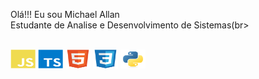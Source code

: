 Olá!!! Eu sou Michael Allan<br>
Estudante de Analise e Desenvolvimento de Sistemas(br>

<div style="display: inline_block"><br>
  <img align="center" alt="michael-Js" height="30" width="40" src="https://raw.githubusercontent.com/devicons/devicon/master/icons/javascript/javascript-plain.svg">
  <img align="center" alt="michael-Ts" height="30" width="40" src="https://raw.githubusercontent.com/devicons/devicon/master/icons/typescript/typescript-plain.svg">
  <img align="center" alt="michael-HTML" height="30" width="40" src="https://raw.githubusercontent.com/devicons/devicon/master/icons/html5/html5-original.svg">
  <img align="center" alt="michael-CSS" height="30" width="40" src="https://raw.githubusercontent.com/devicons/devicon/master/icons/css3/css3-original.svg">
  <img align="center" alt="michael-Python" height="30" width="40" src="https://raw.githubusercontent.com/devicons/devicon/master/icons/python/python-original.svg">
  </div>


<!---
michaelads92/michaelads92 is a ✨ special ✨ repository because its `README.md` (this file) appears on your GitHub profile.
You can click the Preview link to take a look at your changes.
--->
